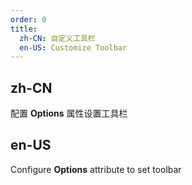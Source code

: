 ```yaml
---
order: 0
title:
  zh-CN: 自定义工具栏
  en-US: Customize Toolbar
---
```


## zh-CN

配置 **Options** 属性设置工具栏

## en-US

Configure **Options** attribute to set toolbar

